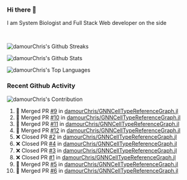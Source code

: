 ### Hi there 👋
I am System Biologist and Full Stack Web developer on the side



<br/>
  

<!-- GitHub Readme Streak Stats - https://github.com/DenverCoder1/github-readme-streak-stats -->
<!-- GitHub Readme Github Stats - https://github.com/anuraghazra/github-readme-stats -->
![damourChris's Github Streaks](https://streak-stats.demolab.com/?user=damourChris&theme=transparent)

![damourChris's Github Stats ](https://github-readme-stats.vercel.app/api?username=damourChris&show_icons=true&theme=transparent)

![damourChris's Top Languages](https://github-readme-stats.vercel.app/api/top-langs/?username=damourChris&layout=pie&theme=transparent)
<br/>


<h3> Recent Github Activity </h3>

<!-- Github Contribution Stats  - https://github.com/ashutosh00710/github-readme-activity-graph -->
![damourChris's Contribution](https://github-readme-activity-graph.vercel.app/graph/?username=damourChris&bg_color=1F222E&color=F8D866&line=F85D7F&point=FFFFFF&hide_border=true)
<!-- https://github.com/jamesgeorge007/github-activity-readme -->

<!--START_SECTION:activity-->
1. 🎉 Merged PR [#9](https://github.com/damourChris/GNNCellTypeReferenceGraph.jl/pull/9) in [damourChris/GNNCellTypeReferenceGraph.jl](https://github.com/damourChris/GNNCellTypeReferenceGraph.jl)
2. 🎉 Merged PR [#10](https://github.com/damourChris/GNNCellTypeReferenceGraph.jl/pull/10) in [damourChris/GNNCellTypeReferenceGraph.jl](https://github.com/damourChris/GNNCellTypeReferenceGraph.jl)
3. 🎉 Merged PR [#11](https://github.com/damourChris/GNNCellTypeReferenceGraph.jl/pull/11) in [damourChris/GNNCellTypeReferenceGraph.jl](https://github.com/damourChris/GNNCellTypeReferenceGraph.jl)
4. 🎉 Merged PR [#12](https://github.com/damourChris/GNNCellTypeReferenceGraph.jl/pull/12) in [damourChris/GNNCellTypeReferenceGraph.jl](https://github.com/damourChris/GNNCellTypeReferenceGraph.jl)
5. ❌ Closed PR [#2](https://github.com/damourChris/GNNCellTypeReferenceGraph.jl/pull/2) in [damourChris/GNNCellTypeReferenceGraph.jl](https://github.com/damourChris/GNNCellTypeReferenceGraph.jl)
6. ❌ Closed PR [#4](https://github.com/damourChris/GNNCellTypeReferenceGraph.jl/pull/4) in [damourChris/GNNCellTypeReferenceGraph.jl](https://github.com/damourChris/GNNCellTypeReferenceGraph.jl)
7. ❌ Closed PR [#3](https://github.com/damourChris/GNNCellTypeReferenceGraph.jl/pull/3) in [damourChris/GNNCellTypeReferenceGraph.jl](https://github.com/damourChris/GNNCellTypeReferenceGraph.jl)
8. ❌ Closed PR [#1](https://github.com/damourChris/GNNCellTypeReferenceGraph.jl/pull/1) in [damourChris/GNNCellTypeReferenceGraph.jl](https://github.com/damourChris/GNNCellTypeReferenceGraph.jl)
9. 🎉 Merged PR [#5](https://github.com/damourChris/GNNCellTypeReferenceGraph.jl/pull/5) in [damourChris/GNNCellTypeReferenceGraph.jl](https://github.com/damourChris/GNNCellTypeReferenceGraph.jl)
10. 🎉 Merged PR [#6](https://github.com/damourChris/GNNCellTypeReferenceGraph.jl/pull/6) in [damourChris/GNNCellTypeReferenceGraph.jl](https://github.com/damourChris/GNNCellTypeReferenceGraph.jl)
<!--END_SECTION:activity-->


